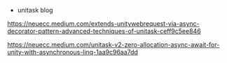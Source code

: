 

- unitask blog

https://neuecc.medium.com/extends-unitywebrequest-via-async-decorator-pattern-advanced-techniques-of-unitask-ceff9c5ee846

https://neuecc.medium.com/unitask-v2-zero-allocation-async-await-for-unity-with-asynchronous-linq-1aa9c96aa7dd


